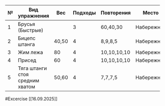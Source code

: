 
| №   | Вид упражнения                  | Вес   | Подходы | Повторения  | Место      |
| --- | ------------------------------- | ----- | ------- | ----------- | ---------- |
| 1   | Брусья (Быстрые)                |       | 3       | 60,40,30    | Набережная |
| 2   | Бицепс штанга                   | 40,50 | 4       | 8,9,8,5     | Набережная |
| 3   | Жим лежа                        | 80    | 4       | 10,10,10,10 | Набережная |
| 4   | Присед                          | 60    | 4       | 10,10,10,10 | Набережная |
| 5   | Тяга штанги стоя средним хватом | 50,60 | 4       | 7,7,7,5     | Набережная |

#Excercise
[[16.09.2025]]